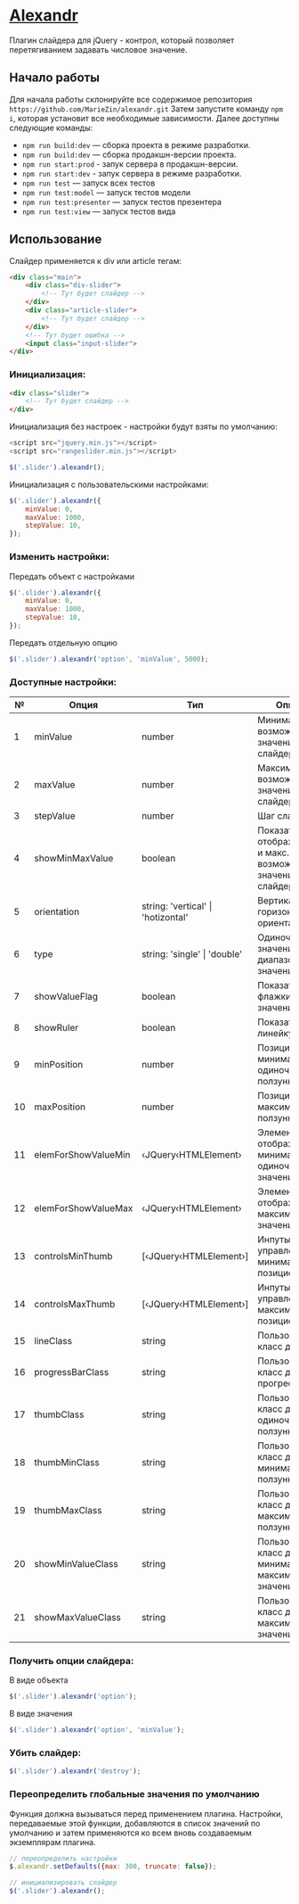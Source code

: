 # [Alexandr](https://mariezin.github.io/search-for-hotels/)
Плагин слайдера для jQuery - контрол, который позволяет перетягиванием задавать числовое значение.

## Начало работы
Для начала работы склонируйте все содержимое репозитория `https://github.com/MarieZin/alexandr.git` Затем запустите команду `npm i`, которая установит все необходимые зависимости. Далее доступны следующие команды:
- `npm run build:dev` — сборка проекта в режиме разработки.
- `npm run build:dev` — сборка продакшн-версии проекта.
- `npm run start:prod` - запук сервера в продакшн-версии.
- `npm run start:dev` - запук сервера в режиме разработки.
- `npm run test` — запуск всех тестов
- `npm run test:model` — запуск тестов модели
- `npm run test:presenter` — запуск тестов презентера
- `npm run test:view` — запуск тестов вида

## Использование
Слайдер применяется к div или article тегам:
````html
<div class="main">
    <div class="div-slider">
        <!-- Тут будет слайдер -->
    </div>
    <div class="article-slider">
        <!-- Тут будет слайдер -->
    </div>
    <!-- Тут будет ошибка -->
    <input class="input-slider">
</div>
````

### Инициализация:
````html
<div class="slider">
    <!-- Тут будет слайдер -->
</div>
````
Инициализация без настроек - настройки будут взяты по умолчанию:
```javascript
<script src="jquery.min.js"></script>
<script src="rangeslider.min.js"></script>

$('.slider').alexandr();
```

Инициализация с пользовательскими настройками:
```javascript
$('.slider').alexandr({
    minValue: 0,
    maxValue: 1000,
    stepValue: 10,
});
```

### Изменить настройки:
Передать объект с настройками
```javascript
$('.slider').alexandr({
    minValue: 0,
    maxValue: 1000,
    stepValue: 10,
});
```
Передать отдельную опцию
```javascript
$('.slider').alexandr('option', 'minValue', 5000);
```
### Доступные настройки:
<table>
    <thead>
        <tr>
            <th>№</th>
            <th>Опция</th>
            <th>Тип</th>
            <th>Описание</th>
        </tr>
    </thead>
    <tbody>
        <tr>
            <td>1</td>
            <td>minValue</td>
            <td>number</td>
            <td>Минимальное возможное значение слайдера</td>
        </tr>
        <tr>
            <td>2</td>
            <td>maxValue</td>
            <td>number</td>
            <td>Максимальное возможное значение слайдера</td>
        </tr>
        <tr>
            <td>3</td>
            <td>stepValue</td>
            <td>number</td>
            <td>Шаг слайдера</td>
        </tr>
        <tr>
            <td>4</td>
            <td>showMinMaxValue</td>
            <td>boolean</td>
            <td>Показать/скрыть отображение мин. и макс. возможных значений слайдера</td>
        </tr>
        <tr>
            <td>5</td>
            <td>orientation</td>
            <td>string: 'vertical' | 'hotizontal'</td>
            <td>Вертикальная/горизонтальная ориентация</td>
        </tr>
        <tr>
            <td>6</td>
            <td>type</td>
            <td>string: 'single' | 'double'</td>
            <td>Одиночное значение/диапазон значений</td>
        </tr>
        <tr>
            <td>7</td>
            <td>showValueFlag</td>
            <td>boolean</td>
            <td>Показать/скрыть флажки со значениями</td>
        </tr>
        <tr>
            <td>8</td>
            <td>showRuler</td>
            <td>boolean</td>
            <td>Показать/скрыть линейку</td>
        </tr>
        <tr>
            <td>9</td>
            <td>minPosition</td>
            <td>number</td>
            <td>Позиция минимального/одиночного ползунка</td>
        </tr>
        <tr>
            <td>10</td>
            <td>maxPosition</td>
            <td>number</td>
            <td>Позиция максимального ползунка</td>
        </tr>
        <tr>
            <td>11</td>
            <td>elemForShowValueMin</td>
            <td>&lsaquo;JQuery&lsaquo;HTMLElement&rsaquo;</td>
            <td>Элемент куда отображать минимальное/одиночное значение</td>
        </tr>
        <tr>
            <td>12</td>
            <td>elemForShowValueMax</td>
            <td>&lsaquo;JQuery&lsaquo;HTMLElement&rsaquo;</td>
            <td>Элемент куда отображать максимальное значение</td>
        </tr>
        <tr>
            <td>13</td>
            <td>controlsMinThumb</td>
            <td>[&lsaquo;JQuery&lsaquo;HTMLElement&rsaquo;]</td>
            <td>Инпуты для управления минимальной позицией</td>
        </tr>
        <tr>
            <td>14</td>
            <td>controlsMaxThumb</td>
            <td>[&lsaquo;JQuery&lsaquo;HTMLElement&rsaquo;]</td>
            <td>Инпуты для управления максимальной позицией</td>
        </tr>
        <tr>
            <td>15</td>
            <td>lineClass</td>
            <td>string</td>
            <td>Пользовательский класс для линии</td>
        </tr>
        <tr>
            <td>16</td>
            <td>progressBarClass</td>
            <td>string</td>
            <td>Пользовательский класс для прогрессбара</td>
        </tr>
        <tr>
            <td>17</td>
            <td>thumbClass</td>
            <td>string</td>
            <td>Пользовательский класс для одиночного ползунка</td>
        </tr>
        <tr>
            <td>18</td>
            <td>thumbMinClass</td>
            <td>string</td>
            <td>Пользовательский класс для минимального ползунка</td>
        </tr>
        <tr>
            <td>19</td>
            <td>thumbMaxClass</td>
            <td>string</td>
            <td>Пользовательский класс для максимального ползунка</td>
        </tr>
        <tr>
            <td>20</td>
            <td>showMinValueClass</td>
            <td>string</td>
            <td>Пользовательский класс для минимального и максимального значения</td>
        </tr>
        <tr>
            <td>21</td>
            <td>showMaxValueClass</td>
            <td>string</td>
            <td>Пользовательский класс для максимального значения</td>
        </tr>
    </tbody>
</table>

### Получить опции слайдера:
В виде объекта
```javascript
$('.slider').alexandr('option');
```
В виде значения
```javascript
$('.slider').alexandr('option', 'minValue');
```

### Убить слайдер:
```javascript
$('.slider').alexandr('destroy');
```

### Переопределить глобальные значения по умолчанию
Функция должна вызываться перед применением плагина. Настройки, передаваемые этой функции, 
добавляются в список значений по умолчанию и затем применяются 
ко всем вновь создаваемым экземплярам плагина.

```javascript
// переопределить настройки
$.alexandr.setDefaults({max: 300, truncate: false});

// инициализировать слайдер
$('.slider').alexandr();
```
